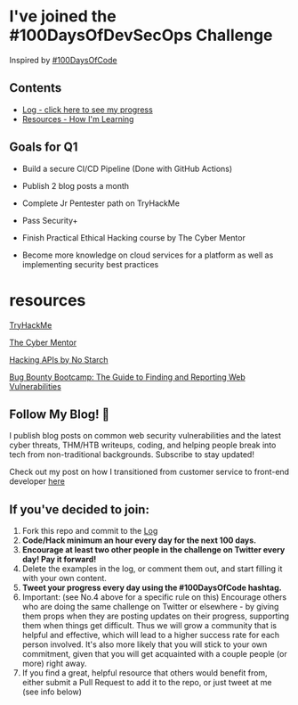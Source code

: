 # I've joined the #100DaysOfDevSecOps Challenge
Inspired by [#100DaysOfCode](https://github.com/kallaway/100-days-of-code)

## Contents

* [Log - click here to see my progress](log/log-entries.md)
* [Resources - How I'm Learning](#resources)

## Goals for Q1

- Build a secure CI/CD Pipeline (Done with GitHub Actions)

- Publish 2 blog posts a month 

- Complete Jr Pentester path on TryHackMe 

- Pass Security+

- Finish Practical Ethical Hacking course by The Cyber Mentor 

- Become more knowledge on cloud services for a platform as well as implementing security best practices

# resources 
[TryHackMe](https://tryhackme.com)

[The Cyber Mentor](https://academy.tcm-sec.com) 

[Hacking APIs by No Starch](https://nostarch.com/hacking-apis)

[Bug Bounty Bootcamp: The Guide to Finding and Reporting Web Vulnerabilities](https://nostarch.com/bug-bounty-bootcamp)

## Follow My Blog! 💌
I publish blog posts on common web security vulnerabilities and the latest cyber threats, THM/HTB writeups, coding, and helping people break into tech from non-traditional backgrounds. Subscribe to stay updated!  

Check out my post on how I transitioned from customer service to front-end developer [here](https://www.taeluralexis.com/jekyll/update/2019/12/16/how-i-landed-my-first-web-developer-role.html)

## If you've decided to join:

1.  Fork this repo and commit to the [Log](log-entries.md)
3.  **Code/Hack minimum an hour every day for the next 100 days.**
4.  **Encourage at least two other people in the challenge on Twitter every day! Pay it forward!**
5.  Delete the examples in the log, or comment them out, and start filling it with your own content.
6.  **Tweet your progress every day using the #100DaysOfCode hashtag.**
7.  Important: (see No.4 above for a specific rule on this) Encourage others who are doing the same challenge on Twitter or elsewhere - by giving them props when they are posting updates on their progress, supporting them when things get difficult. Thus we will grow a community that is helpful and effective, which will lead to a higher success rate for each person involved. It's also more likely that you will stick to your own commitment, given that you will get acquainted with a couple people (or more) right away.
8.  If you find a great, helpful resource that others would benefit from, either submit a Pull Request to add it to the repo, or just tweet at me (see info below)

